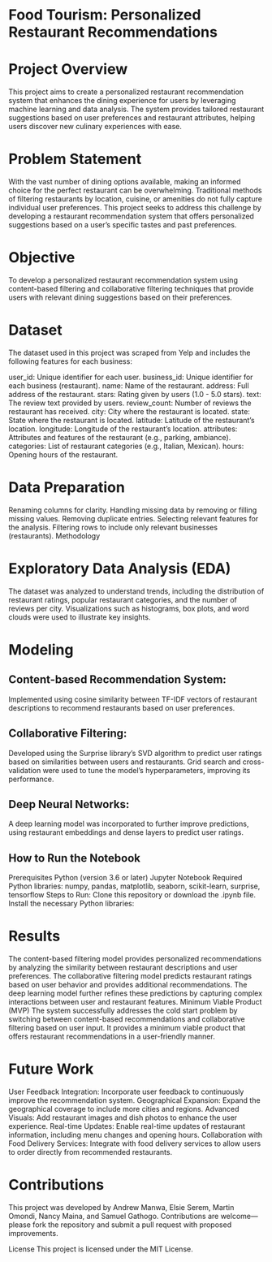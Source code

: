 # Food Tourism: Personalized Restaurant Recommendations

# Project Overview
This project aims to create a personalized restaurant recommendation system that enhances the dining experience for users by leveraging machine learning and data analysis. The system provides tailored restaurant suggestions based on user preferences and restaurant attributes, helping users discover new culinary experiences with ease.

# Problem Statement
With the vast number of dining options available, making an informed choice for the perfect restaurant can be overwhelming. Traditional methods of filtering restaurants by location, cuisine, or amenities do not fully capture individual user preferences. This project seeks to address this challenge by developing a restaurant recommendation system that offers personalized suggestions based on a user’s specific tastes and past preferences.

# Objective
To develop a personalized restaurant recommendation system using content-based filtering and collaborative filtering techniques that provide users with relevant dining suggestions based on their preferences.

# Dataset
The dataset used in this project was scraped from Yelp and includes the following features for each business:

user_id: Unique identifier for each user.
business_id: Unique identifier for each business (restaurant).
name: Name of the restaurant.
address: Full address of the restaurant.
stars: Rating given by users (1.0 - 5.0 stars).
text: The review text provided by users.
review_count: Number of reviews the restaurant has received.
city: City where the restaurant is located.
state: State where the restaurant is located.
latitude: Latitude of the restaurant’s location.
longitude: Longitude of the restaurant’s location.
attributes: Attributes and features of the restaurant (e.g., parking, ambiance).
categories: List of restaurant categories (e.g., Italian, Mexican).
hours: Opening hours of the restaurant.

# Data Preparation
Renaming columns for clarity.
Handling missing data by removing or filling missing values.
Removing duplicate entries.
Selecting relevant features for the analysis.
Filtering rows to include only relevant businesses (restaurants).
Methodology

# Exploratory Data Analysis (EDA)
The dataset was analyzed to understand trends, including the distribution of restaurant ratings, popular restaurant categories, and the number of reviews per city. Visualizations such as histograms, box plots, and word clouds were used to illustrate key insights.

# Modeling
## Content-based Recommendation System:

Implemented using cosine similarity between TF-IDF vectors of restaurant descriptions to recommend restaurants based on user preferences.
## Collaborative Filtering:

Developed using the Surprise library’s SVD algorithm to predict user ratings based on similarities between users and restaurants.
Grid search and cross-validation were used to tune the model’s hyperparameters, improving its performance.

## Deep Neural Networks:

A deep learning model was incorporated to further improve predictions, using restaurant embeddings and dense layers to predict user ratings.

## How to Run the Notebook
Prerequisites
Python (version 3.6 or later)
Jupyter Notebook
Required Python libraries: numpy, pandas, matplotlib, seaborn, scikit-learn, surprise, tensorflow
Steps to Run:
Clone this repository or download the .ipynb file.
Install the necessary Python libraries:

# Results
The content-based filtering model provides personalized recommendations by analyzing the similarity between restaurant descriptions and user preferences.
The collaborative filtering model predicts restaurant ratings based on user behavior and provides additional recommendations.
The deep learning model further refines these predictions by capturing complex interactions between user and restaurant features.
Minimum Viable Product (MVP)
The system successfully addresses the cold start problem by switching between content-based recommendations and collaborative filtering based on user input. It provides a minimum viable product that offers restaurant recommendations in a user-friendly manner.

# Future Work
User Feedback Integration: Incorporate user feedback to continuously improve the recommendation system.
Geographical Expansion: Expand the geographical coverage to include more cities and regions.
Advanced Visuals: Add restaurant images and dish photos to enhance the user experience.
Real-time Updates: Enable real-time updates of restaurant information, including menu changes and opening hours.
Collaboration with Food Delivery Services: Integrate with food delivery services to allow users to order directly from recommended restaurants.

# Contributions
This project was developed by Andrew Manwa, Elsie Serem, Martin Omondi, Nancy Maina, and Samuel Gathogo. Contributions are welcome—please fork the repository and submit a pull request with proposed improvements.

License
This project is licensed under the MIT License. 
